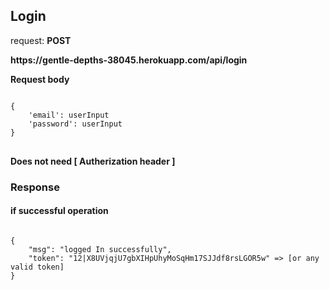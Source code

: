 ## Login

request: <strong> POST </strong>

<strong>
   https://gentle-depths-38045.herokuapp.com/api/login
    
</strong>

<strong> Request body </strong>

<pre>
<code>
{
    'email': userInput
    'password': userInput
}
</code>
</pre>
<strong> Does not need [ Autherization header ]  </strong>


### Response 
#### if successful operation
<pre>
<code>
{
    "msg": "logged In successfully",
    "token": "12|X8UVjqjU7gbXIHpUhyMoSqHm17SJJdf8rsLGOR5w" => [or any valid token]
}
</code>
</pre>

